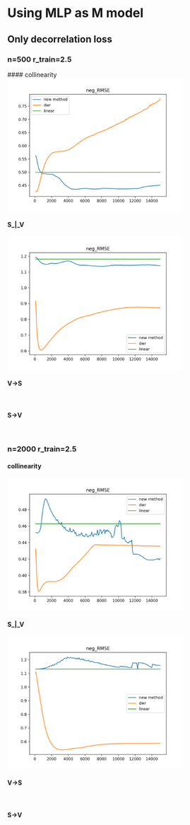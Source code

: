# Using MLP as M model
## Only decorrelation loss
### n=500 r_train=2.5
<p>
#### collinearity
<img src="MLP/n=500_collinearity_15000_r=2.5.png" alt="" width="400">

#### S_|_V
<img src="MLP/n=500_S_|_V_15000_r=2.5.png" alt="" width="400">
</p>

#### V->S
<img src="MLP/n=500_V->S_15000_r=2.5.png" alt="" width="400">

#### S->V
<img src="MLP/n=500_S->V_15000_r=2.5.png" alt="" width="400">

### n=2000 r_train=2.5
#### collinearity
<img src="MLP/n=2000_collinearity_15000_r=2.5.png" alt="" width="400">

#### S_|_V
<img src="MLP/n=2000_S_|_V_15000_r=2.5.png" alt="" width="400">

#### V->S
<img src="MLP/n=2000_V->S_15000_r=2.5.png" alt="" width="400">

#### S->V
<img src="MLP/n=2000_S->V_15000_r=2.5.png" alt="" width="400">


